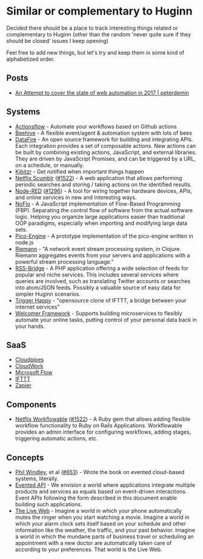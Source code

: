 # Similar or complementary to Huginn

Decided there should be a place to track interesting things related or complementary to Huginn (other than the random 'never quite sure if they should be closed' issues I keep opening)

Feel free to add new things, but let's try and keep them in some kind of alphabetized order.

## Posts

* [An Attempt to cover the state of web automation in 2017 | peterdemin](https://github.com/gitter-badger/web-automation-2017)

## Systems

* [Actionsflow](https://github.com/actionsflow/actionsflow) - Automate your workflows based on Github actions
* [Beehive](https://github.com/muesli/beehive) - A flexible event/agent & automation system with lots of bees
* [DataFire](https://github.com/DataFire/DataFire) - An open source framework for building and integrating APIs. Each integration provides a set of composable actions. New actions can be built by combining existing actions, JavaScript, and external libraries. They are driven by JavaScript Promises, and can be triggered by a URL, on a schedule, or manually.
* [Kibitzr](https://kibitzr.github.io) - Get notified when important things happen
* [Netflix Scumblr](https://github.com/Netflix/Scumblr) ([#1522](https://github.com/cantino/huginn/issues/1522)) - A web application that allows performing periodic searches and storing / taking actions on the identified results. 
* [Node-RED](http://nodered.org) ([#1296](https://github.com/cantino/huginn/issues/1296)) - A tool for wiring together hardware devices, APIs, and online services in new and interesting ways.
* [NoFlo](https://NoFlojs.org) - A JavaScript implementation of Flow-Based Programming (FBP). Separating the control flow of software from the actual software logic. Helping you organize large applications easier than traditional OOP paradigms, especially when importing and modifying large data sets.
* [Pico-Engine](https://github.com/Picolab/pico-engine/) - A prototype implementation of the pico-engine written in node.js
* [Riemann](https://github.com/riemann/riemann) - "A network event stream processing system, in Clojure. Riemann aggregates events from your servers and applications with a powerful stream processing language."
* [RSS-Bridge](https://github.com/RSS-Bridge/rss-bridge) - A PHP application offering a wide selection of feeds for popular and niche services. This includes several services where queries are involved, such as translating Twitter accounts or searches into atom/JSON feeds. Possibly a valuable source of easy data for simpler Huginn scenarios.
* [Trigger Happy](https://github.com/foxmask/django-th) - "opensource clone of IFTTT, a bridge between your internet services"
* [Welcomer Framework](https://github.com/welcomer/framework) - Supports building microservices to flexibly automate your online tasks, putting control of your personal data back in your hands.

## SaaS

* [Cloudpipes](https://www.cloudpipes.com)
* [CloudWork](https://cloudwork.com)
* [Microsoft Flow](https://flow.microsoft.com)
* [IFTTT](https://ifttt.com)
* [Zapier](https://zapier.com)

## Components

* [Netflix Workflowable](https://github.com/Netflix/Workflowable) ([#1522](https://github.com/cantino/huginn/issues/1522)) - A Ruby gem that allows adding flexible workflow functionality to Ruby on Rails Applications. Workflowable provides an admin interface for configuring workflows, adding stages, triggering automatic actions, etc.

## Concepts

* [Phil Windley](http://www.windley.com), et al ([#653](https://github.com/cantino/huginn/issues/653)) - Wrote the book on evented cloud-based systems, literally.
* [Evented API](http://www.eventedapi.org) - We envision a world where applications integrate multiple products and services as equals based on event-driven interactions. Event APIs following the form described in this document enable building such applications.
* [The Live Web](http://smile.amazon.com/The-Live-Web-Event-Based-Connections/dp/1133686680?sa-no-redirect=1) - Imagine a world in which your phone automatically mutes the ringer when you start watching a movie. Imagine a world in which your alarm clock sets itself based on your schedule and other information like the weather, the traffic, and your past behavior. Imagine a world in which the mundane parts of business travel or scheduling an appointment with a new doctor are automatically taken care of according to your preferences. That world is the Live Web.